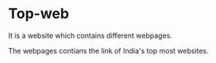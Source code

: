 # Top-web 
<p>It is a website which contains different webpages.</P>
<p>The webpages contians the link of India's top most websites.</P>

